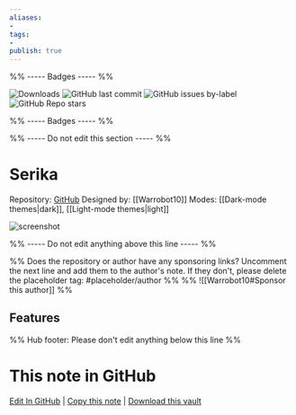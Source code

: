 ```yaml
---
aliases:
- 
tags: 
- 
publish: true
---
```


%% ----- Badges ----- %%

![Downloads](https://img.shields.io/badge/downloads-2101-573E7A?style=for-the-badge&logo=)
![GitHub last commit](https://img.shields.io/github/last-commit/Warrobot10/Serika-for-obsidian?color=573E7A&label=last%20update&logo=github&style=for-the-badge)
![GitHub issues by-label](https://img.shields.io/github/issues/Warrobot10/Serika-for-obsidian/help%20wanted?color=573E7A&logo=github&style=for-the-badge) 
![GitHub Repo stars](https://img.shields.io/github/stars/Warrobot10/Serika-for-obsidian?color=573E7A&logo=github&style=for-the-badge)

%% ----- Badges ----- %%

%% ----- Do not edit this section ----- %%

# Serika

Repository: [GitHub](https://github.com/Warrobot10/Serika-for-obsidian)
Designed by: [[Warrobot10]]
Modes: [[Dark-mode themes|dark]], [[Light-mode themes|light]]



![screenshot](https://github.com/Warrobot10/Serika-for-obsidian/raw/HEAD/Serika.png)

%% ----- Do not edit anything above this line ----- %% 

%% Does the repository or author have any sponsoring links? Uncomment the next line and add them to the author's note. If they don't, please delete the placeholder tag: #placeholder/author %%
%% ![[Warrobot10#Sponsor this author]] %%


## Features



%% Hub footer: Please don't edit anything below this line %%

# This note in GitHub

<span class="git-footer">[Edit In GitHub](https://github.dev/obsidian-community/obsidian-hub/blob/main/02%20-%20Community%20Expansions/02.05%20All%20Community%20Expansions/Themes/Serika.md "git-hub-edit-note") | [Copy this note](https://raw.githubusercontent.com/obsidian-community/obsidian-hub/main/02%20-%20Community%20Expansions/02.05%20All%20Community%20Expansions/Themes/Serika.md "git-hub-copy-note") | [Download this vault](https://github.com/obsidian-community/obsidian-hub/archive/refs/heads/main.zip "git-hub-download-vault") </span>
